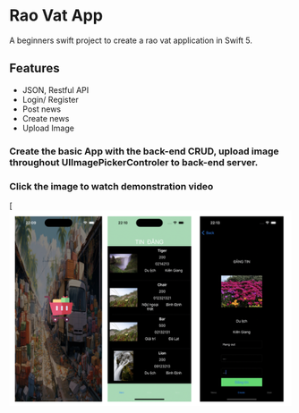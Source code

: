 # Rao Vat App

A beginners swift project to create a rao vat  application in Swift 5.

## Features
- JSON, Restful API
- Login/ Register
- Post news
- Create news
- Upload Image

### Create the basic App with the back-end CRUD, upload image throughout UIImagePickerControler to back-end server.

### Click the image to watch demonstration video
[![Screenshot](https://raw.githubusercontent.com/jcd4stg/RaoVatApp/main/images/screenshot.png)
